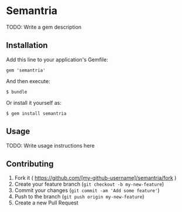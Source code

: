 # Semantria

TODO: Write a gem description

## Installation

Add this line to your application's Gemfile:

    gem 'semantria'

And then execute:

    $ bundle

Or install it yourself as:

    $ gem install semantria

## Usage

TODO: Write usage instructions here

## Contributing

1. Fork it ( https://github.com/[my-github-username]/semantria/fork )
2. Create your feature branch (`git checkout -b my-new-feature`)
3. Commit your changes (`git commit -am 'Add some feature'`)
4. Push to the branch (`git push origin my-new-feature`)
5. Create a new Pull Request
